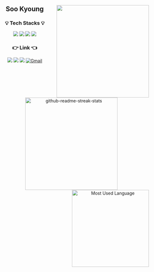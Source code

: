 <div align="center">
 <!-- <img align="right" alt="trondi's wakatime stats" src="https://github-readme-stats.vercel.app/api?username=trondi&show_icons=true&theme=transparent" width="300px" /> -->

<img align="right" src="https://github-readme-stats.vercel.app/api?username=trondi" width="300px" />

## Soo Kyoung

### 💡 Tech Stacks 💡

<div align="center">
    <img src="https://img.shields.io/badge/JavaScript-F7DF1E?style=flat-square&logo=JavaScript&logoColor=white"/>
    <img src="https://img.shields.io/badge/React-61DAFB?style=flat-square&logo=React&logoColor=white"/>
    <img src="https://img.shields.io/badge/TypeScript-3178C6?style=flat-square&logo=TypeScript&logoColor=white"/>
    <img src="https://img.shields.io/badge/Redux-3178C6?style=flat-square&logo=Redux&logoColor=white"/>
    <!-- <img src="https://img.shields.io/badge/Node.js-339933?style=flat-square&logo=Node.js&logoColor=white"/>
    <img src="https://img.shields.io/badge/MongoDB-47A248?style=flat-square&logo=MongoDB&logoColor=white"/> -->
    <br />
   
<h3> 👉 Link 👈</h3>

<a href="https://github.com/trondi" target="_blank"><img src="https://img.shields.io/badge/TIL-ffff00?style=flat-square&logo=Github&logoColor=white"  /></a>
<a href="https://github.com/trondi" target="_blank"><img src="https://img.shields.io/badge/Github-ffff?style=flat-square&logo=Github&logoColor=white"  /></a>
<a href="https://trond-soo.tistory.com/" target="_blank"><img src="https://img.shields.io/badge/Blog-ff5722?style=flat-square&logo=Blogger&logoColor=white"  /></a>
<a href="mailto:trond746@gmail.com" target="_blank"><img src="https://img.shields.io/badge/Gmail-D14836?style=flat-square&logo=gmail&logoColor=white"  alt="Gmail" /></a>

</div>
<img alt="github-readme-streak-stats " src="https://github-readme-streak-stats.herokuapp.com/?user=trondi&theme=tokyonight" width="300px" />
<img align="right" alt="Most Used Language" src="https://github-readme-stats.vercel.app/api/top-langs/?username=trondi&layout=compact" width="250" />

</div>
